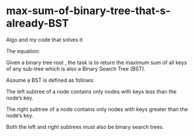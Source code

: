 # max-sum-of-binary-tree-that-s-already-BST


Algo and my code that solves it

The equation: 


Given a binary tree root , the task is to return the maximum sum of all keys of any sub-tree which is also a Binary Search Tree (BST).

Assume a BST is defined as follows:

The left subtree of a node contains only nodes with keys less than the node’s key.

The right subtree of a node contains only nodes with keys greater than the node’s key.

Both the left and right subtrees must also be binary search trees.
